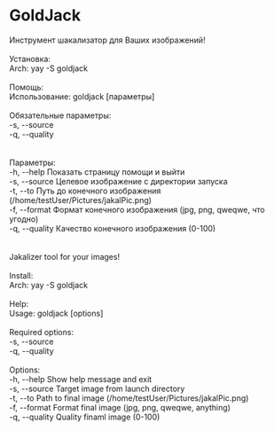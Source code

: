 # GoldJack
Инструмент шакализатор для Ваших изображений!
<br/>
<br/>Установка:
<br/>Arch: yay -S goldjack
<br/>
<br/>Помощь:
<br/>Использование: goldjack [параметры]
<br/>
<br/>Обязательные параметры:
<br/>  -s, --source
<br/>  -q, --quality
<br/>  
<br/>Параметры:
<br/>  -h, --help             Показать страницу помощи и выйти
<br/>  -s, --source           Целевое изображение с директории запуска
<br/>  -t, --to               Путь до конечного изображения (/home/testUser/Pictures/jakalPic.png)
<br/>  -f, --format           Формат конечного изображения (jpg, png, qweqwe, что угодно)
<br/>  -q, --quality          Качество конeчного изображения (0-100)
<br/>
<br/>
<br/>Jakalizer tool for your images!
<br/>
<br/>Install:
<br/>Arch: yay -S goldjack
<br/>
<br/>Help:
<br/>Usage: goldjack [options]
<br/>
<br/>Required options:
<br/>  -s, --source
<br/>  -q, --quality
<br/>
<br/>Options:
<br/>  -h, --help             Show help message and exit
<br/>  -s, --source           Target image from launch directory
<br/>  -t, --to               Path to final image (/home/testUser/Pictures/jakalPic.png)
<br/>  -f, --format           Format final image (jpg, png, qweqwe, anything)
<br/>  -q, --quality          Quality finaml image (0-100)
